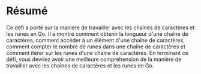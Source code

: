 # Résumé

Ce défi a porté sur la manière de travailler avec les chaînes de caractères et les runes en Go. Il a montré comment obtenir la longueur d'une chaîne de caractères, comment accéder à un élément d'une chaîne de caractères, comment compter le nombre de runes dans une chaîne de caractères et comment itérer sur les runes d'une chaîne de caractères. En terminant ce défi, vous devriez avoir une meilleure compréhension de la manière de travailler avec les chaînes de caractères et les runes en Go.
